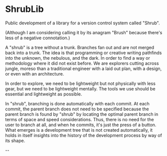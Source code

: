 # ShrubLib

Public development of a library for a version control system called "Shrub".

(Although I am considering calling it by its anagram "Brush" because there's less of
a negative connotation.)

A "shrub" is a tree without a trunk. Branches fan out and are not merged
back into a trunk. The idea is that programming or creative writing pathfinds into 
the unknown, the nebulous, and the dark. In order to find a way or methodology where it 
did not exist before. We are explorers cutting across jungle, moreso than a
traditional engineer with a laid out plan, with a design, or even with an architecture.

In order to explore, we need to be lightweight but not physically with less gear, but we need
to be lightweight mentally. The tools we use should be essential and lightweight as possible.

In "shrub", branching is done automatically with each commit. At each commit, the parent
branch does not need to be specified because the parent branch is found by "shrub"
by locating the optimal parent branch in terms of space and speed considerations. Thus, 
there is no need for the user to branch at all, and when he commits, it's just the press 
of a button. What emerges is a development tree that is not created automatically, it holds in
itself insights into the history of the development process by way of its shape.

--
